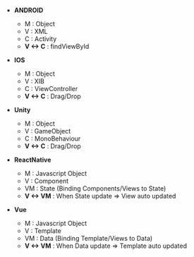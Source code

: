 * **ANDROID**

  * M : Object
  * V : XML
  * C : Activity
  * **V <-> C** : findViewById
  
* **IOS**

  * M : Object
  * V : XIB
  * C : ViewController
  * **V <-> C** : Drag/Drop
  
* **Unity**

  * M : Object
  * V : GameObject
  * C : MonoBehaviour
  * **V <-> C** : Drag/Drop
  
* **ReactNative**

  * M : Javascript Object
  * V : Component
  * VM : State (Binding Components/Views to State)
  * **V <-> VM** : When State update => View auto updated
  
* **Vue**

  * M : Javascript Object
  * V : Template
  * VM : Data (Binding Template/Views to Data)
  * **V <-> VM** : When Data update => Template auto updated
